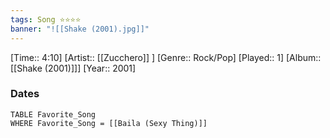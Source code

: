```yaml
---
tags: Song ⭐⭐⭐⭐ 
banner: "![[Shake (2001).jpg]]"
---
```

[Time:: 4:10]
[Artist:: [[Zucchero]] ]
[Genre:: Rock/Pop]
[Played:: 1]
[Album:: [[Shake (2001)]]]
[Year:: 2001]
### Dates
````dataview
TABLE Favorite_Song
WHERE Favorite_Song = [[Baila (Sexy Thing)]]
````